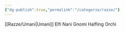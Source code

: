 ```yaml
---
{"dg-publish":true,"permalink":"/categorie/razze/"}
---
```


[[Razze/Umani\|Umani]]
Elfi
Nani
Gnomi
Halfling
Orchi
